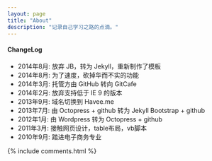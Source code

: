 ```yaml
---
layout: page
title: "About"
description: "记录自己学习之路的点滴。"
---
```


#### ChangeLog

- 2014年8月:    放弃 JB，转为 Jekyll，重新制作了模板
- 2014年8月:    为了速度，砍掉华而不实的功能
- 2014年3月:    托管方由 GitHub 转向 GitCafe
- 2014年2月:    放弃支持低于 IE 9 的版本
- 2013年9月:    域名切换到 Havee.me
- 2013年7月:    由 Octopress + github 转为 Jekyll Bootstrap + github
- 2012年1月:    由 Wordpress 转为 Octopress + github
- 2011年3月:    接触网页设计，table布局，vb脚本
- 2010年9月:    踏进电子商务专业

{% include comments.html %}
